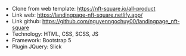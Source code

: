 - Clone from web template: https://nft-square.io/all-product
- Link web: https://landingpage-nft-square.netlify.app/
- Link github: https://github.com/nguyenngochuy00/landingpage_nft-square
- Technology: HTML, CSS, SCSS, JS
- Framework: Bootstrap 5
- Plugin JQuery: Slick

